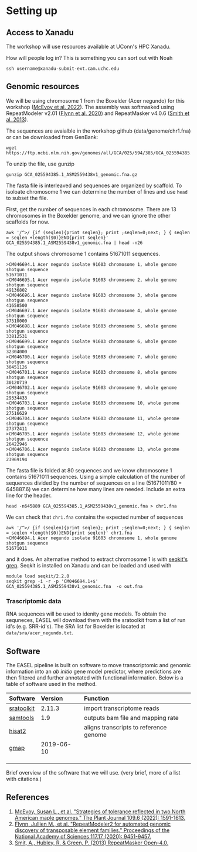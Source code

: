 # Setting up

## Access to Xanadu

The workshop will use resources available at UConn's HPC Xanadu.

How will people log in? This is something you can sort out with Noah

```
ssh username@xanadu-submit-ext.cam.uchc.edu
```

## Genomic resources

We will be using chromosome 1 from the Boxelder (Acer negundo) for this workshop ([McEvoy et al. 2022](https://onlinelibrary.wiley.com/doi/10.1111/tpj.15657)). The assembly was softmasked using RepeatModeler v2.01 ([Flynn et al. 2020](https://doi.org/10.1073/pnas.1921046117)) and RepeatMasker v4.0.6 ([Smith et al. 2013](http://www.repeatmasker.org)).

The sequences are avaialble in the workshop github (data/genome/chr1.fna) or can be downloaded from GenBank:

```
wget https://ftp.ncbi.nlm.nih.gov/genomes/all/GCA/025/594/385/GCA_025594385.1_ASM2559438v1/GCA_025594385.1_ASM2559438v1_genomic.fna.gz
```

To unzip the file, use gunzip

```
gunzip GCA_025594385.1_ASM2559438v1_genomic.fna.gz
```

The fasta file is interleaved and sequences are organized by scaffold. To isoloate chromosome 1 we can determine the number of lines and use `head` to subset the file. 

First, get the number of sequences in each chromosome. There are 13 chromosomes in the Boxelder genome, and we can ignore the other scaffolds for now.

```
awk '/^>/ {if (seqlen){print seqlen}; print ;seqlen=0;next; } { seqlen = seqlen +length($0)}END{print seqlen}' GCA_025594385.1_ASM2559438v1_genomic.fna | head -n26
```
The output shows chromosome 1 contains 51671011 sequences. 

```
>CM046694.1 Acer negundo isolate 91603 chromosome 1, whole genome shotgun sequence
51671011
>CM046695.1 Acer negundo isolate 91603 chromosome 2, whole genome shotgun sequence
49136802
>CM046696.1 Acer negundo isolate 91603 chromosome 3, whole genome shotgun sequence
41658500
>CM046697.1 Acer negundo isolate 91603 chromosome 4, whole genome shotgun sequence
37510000
>CM046698.1 Acer negundo isolate 91603 chromosome 5, whole genome shotgun sequence
33812531
>CM046699.1 Acer negundo isolate 91603 chromosome 6, whole genome shotgun sequence
32304000
>CM046700.1 Acer negundo isolate 91603 chromosome 7, whole genome shotgun sequence
30451126
>CM046701.1 Acer negundo isolate 91603 chromosome 8, whole genome shotgun sequence
30120719
>CM046702.1 Acer negundo isolate 91603 chromosome 9, whole genome shotgun sequence
29334433
>CM046703.1 Acer negundo isolate 91603 chromosome 10, whole genome shotgun sequence
27516629
>CM046704.1 Acer negundo isolate 91603 chromosome 11, whole genome shotgun sequence
27372411
>CM046705.1 Acer negundo isolate 91603 chromosome 12, whole genome shotgun sequence
26422946
>CM046706.1 Acer negundo isolate 91603 chromosome 13, whole genome shotgun sequence
23969194
```

The fasta file is folded at 80 sequences and we know chromosome 1 contains 51671011 sequences. Using a simple calculation of the number of sequences divided by the number of sequences on a line (51671011/80 = 645887.6) we can determine how many lines are needed. Include an extra line for the header. 

```
head -n645889 GCA_025594385.1_ASM2559438v1_genomic.fna > chr1.fna
```

We can check that `chr1.fna` contains the expected number of sequences

```
awk '/^>/ {if (seqlen){print seqlen}; print ;seqlen=0;next; } { seqlen = seqlen +length($0)}END{print seqlen}' chr1.fna
>CM046694.1 Acer negundo isolate 91603 chromosome 1, whole genome shotgun sequence
51671011
```

and it does. An alternative method to extract chromosome 1 is with [seqkit's grep](https://bioinf.shenwei.me/seqkit/usage/#grep). Seqkit is installed on Xanadu and can be loaded and used with

```
module load seqkit/2.2.0
seqkit grep -i -r -p 'CM046694.1+$' GCA_025594385.1_ASM2559438v1_genomic.fna  -o out.fna
```

### Trascriptomic data

RNA sequences will be used to idenity gene models. To obtain the sequneces, EASEL will download them with the sratoolkit from a list of run id's (e.g. SRR-id's). The SRA list for Boxelder is located at `data/sra/acer_negundo.txt`. 

## Software

The EASEL pipeline is built on software to move transcriptomic and genomic information into an *ab initio* gene model predictor, where predictions are then filtered and further annotated with functional information. Below is a table of software used in the method.

| Software | Version | Function | 
| :---     | :---    | :---     |
|[sratoolkit](https://hpc.nih.gov/apps/sratoolkit.html)| 2.11.3 | import transcriptome reads |
|[samtools](http://www.htslib.org)| 1.9 | outputs bam file and mapping rate |
|[hisat2](http://daehwankimlab.github.io/hisat2/) | | aligns transcripts to reference genome |
|[gmap]() | 2019-06-10 | |
|[]() | | |
|[]() | | |
|[]() | | |

Brief overview of the software that we will use. (very brief, more of a list with citations.)


## References

1. [McEvoy, Susan L., et al. "Strategies of tolerance reflected in two North American maple genomes." The Plant Journal 109.6 (2022): 1591-1613.](https://onlinelibrary.wiley.com/doi/abs/10.1111/tpj.15657)
2. [Flynn, Jullien M., et al. "RepeatModeler2 for automated genomic discovery of transposable element families." Proceedings of the National Academy of Sciences 117.17 (2020): 9451-9457.](https://doi.org/10.1073/pnas.1921046117)
3. [Smit, A., Hubley, R. & Green, P. (2013) RepeatMasker Open-4.0.](http://www.repeatmasker.org)

